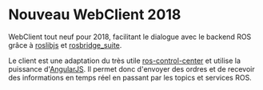 # Nouveau WebClient 2018

WebClient tout neuf pour 2018, facilitant le dialogue avec le backend ROS grâce à [roslibjs](https://github.com/RobotWebTools/roslibjs) et [rosbridge\_suite](http://wiki.ros.org/rosbridge_suite).

Le client est une adaptation du très utile [ros-control-center](https://github.com/pantor/ros-control-center) et utilise la puissance d'[AngularJS](https://angularjs.org/).
Il permet donc d'envoyer des ordres et de recevoir des informations en temps réel en passant par les topics et services ROS.
